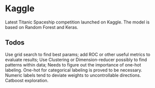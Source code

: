 # Kaggle
Latest Titanic Spaceship competition launched on Kaggle. The model is based on Random Forest and Keras.
## Todos
Use grid search to find best params; 
add ROC or other useful metrics to evaluate results;
Use Clustering or Dimension-reducer possibly to find patterns within data;
Needs to figure out the importance of one-hot labeling.
One-hot for categorical labeling is proved to be necessary. Numeric labels tend to deviate weights to uncontrollable directions.
Catboost exploration.
